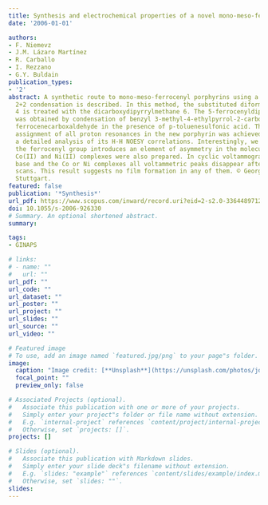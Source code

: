 ```yaml
---
title: Synthesis and electrochemical properties of a novel mono-meso-ferrocenyl porphyrin
date: '2006-01-01'

authors:
- F. Niemevz
- J.M. Lázaro Martínez
- R. Carballo
- I. Rezzano
- G.Y. Buldain
publication_types:
- '2'
abstract: A synthetic route to mono-meso-ferrocenyl porphyrins using a MacDonald-type
  2+2 condensation is described. In this method, the substituted diformyldipyrrylmethane
  4 is treated with the dicarboxydipyrrylmethane 6. The 5-ferrocenyldipyrrylmethane
  was obtained by condensation of benzyl 3-methyl-4-ethylpyrrol-2-carboxylate with
  ferrocenecarboxaldehyde in the presence of p-toluenesulfonic acid. The unequivocal
  assignment of all proton resonances in the new porphyrin was achieved by means of
  a detailed analysis of its H-H NOESY correlations. Interestingly, we noticed that
  the ferrocenyl group introduces an element of asymmetry in the molecule. The corresponding
  Co(II) and Ni(II) complexes were also prepared. In cyclic voltammograms of the free
  base and the Co or Ni complexes all voltammetric peaks disappear after four consecutive
  scans. This result suggests no film formation in any of them. © Georg Thieme Verlag
  Stuttgart.
featured: false
publication: '*Synthesis*'
url_pdf: https://www.scopus.com/inward/record.uri?eid=2-s2.0-33644897120&doi=10.1055%2fs-2006-926330&partnerID=40&md5=778a446b90250d9062badc14d0ad3f3e
doi: 10.1055/s-2006-926330
# Summary. An optional shortened abstract.
summary: 

tags:
- GINAPS

# links:
# - name: ""
#   url: ""
url_pdf: ""
url_code: ""
url_dataset: ""
url_poster: ""
url_project: ""
url_slides: ""
url_source: ""
url_video: ""

# Featured image
# To use, add an image named `featured.jpg/png` to your page"s folder. 
image:
  caption: "Image credit: [**Unsplash**](https://unsplash.com/photos/jdD8gXaTZsc)"
  focal_point: ""
  preview_only: false

# Associated Projects (optional).
#   Associate this publication with one or more of your projects.
#   Simply enter your project"s folder or file name without extension.
#   E.g. `internal-project` references `content/project/internal-project/index.md`.
#   Otherwise, set `projects: []`.
projects: []

# Slides (optional).
#   Associate this publication with Markdown slides.
#   Simply enter your slide deck"s filename without extension.
#   E.g. `slides: "example"` references `content/slides/example/index.md`.
#   Otherwise, set `slides: ""`.
slides:
---
```


